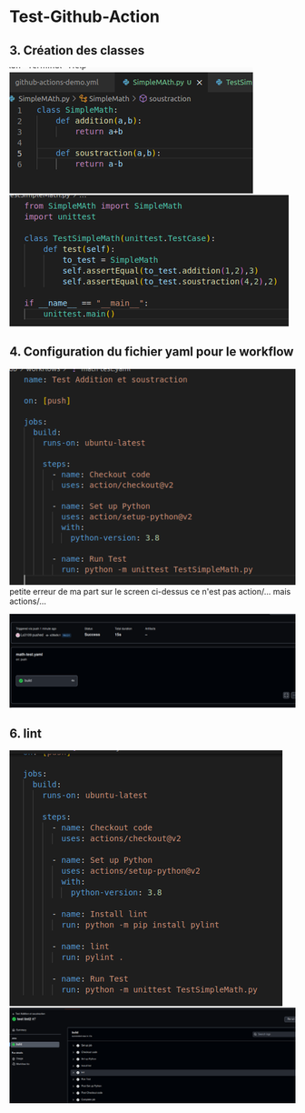# Test-Github-Action

## 3. Création des classes

![](simplemath.png)
![](test.png)


## 4. Configuration du fichier yaml pour le workflow

![](yaml.png)
petite erreur de ma part sur le screen ci-dessus ce n'est pas action/... mais actions/...

![](success.png)

## 6. lint

![](lintYaml.png)
![](success_lint.png)

